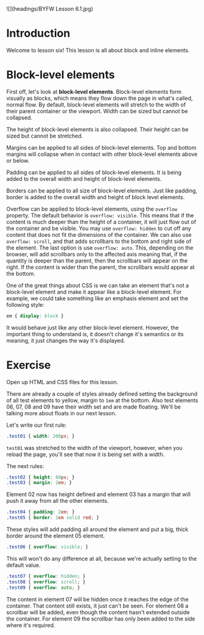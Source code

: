 ![](headings/BYFW Lesson 6.1.jpg)

# Introduction

Welcome to lesson six! This lesson is all about block and inline elements.

# Block-level elements

First off, let's look at **block-level elements**. Block-level elements form visually as blocks, which means they flow down the page in what's called, normal flow. By default, block-level elements will stretch to the width of their parent container or the viewport. Width can be sized but cannot be collapsed.

The height of block-level elements is also collapsed. Their height can be sized but cannot be stretched.

Margins can be applied to all sides of block-level elements. Top and bottom margins will collapse when in contact with other block-level elements above or below.

Padding can be applied to all sides of block-level elements. It is being added to the overall width and height of block-level elements.

Borders can be applied to all size of block-level elements. Just like padding, border is added to the overall width and height of block level elements.

Overflow can be applied to block-level elements, using the `overflow` property. The default behavior is `overflow: visible`. This means that if the content is much deeper than the height of a container, it will just flow out of the container and be visible. You may use `overflow: hidden` to cut off any content that does not fit the dimensions of the container. We can also use `overflow: scroll`, and that adds scrollbars to the bottom and right side of the element. The last option is use `overflow: auto`. This, depending on the browser, will add scrollbars only to the affected axis meaning that, if the quantity is deeper than the parent, then the scrollbars will appear on the right. If the content is wider than the parent, the scrollbars would appear at the bottom.

One of the great things about CSS is we can take an element that's not a block-level element and make it appear like a block-level element. For example, we could take something like an emphasis element and set the following style:

```css
em { display: block }
```

It would behave just like any other block-level element. However, the important thing to understand is, it doesn't change it's semantics or its meaning, it just changes the way it's displayed.

# Exercise

Open up HTML and CSS files for this lesson.

There are already a couple of styles already defined setting the background of all test elements to yellow, margin to `1em` at the bottom. Also test elements 06, 07, 08 and 09 have their width set and are made floating. We'll be talking more about floats in our next lesson.

Let's write our first rule:

```css
.test01 { width: 200px; }
```

`test01` was stretched to the width of the viewport, however, when you reload the page, you'll see that now it is being set with a width.

The next rules:

```css
.test02 { height: 60px; }
.test03 { margin: 2em; }
```

Element 02 now has height defined and element 03 has a margin that will push it away from all the other elements.

```css
.test04 { padding: 2em; }
.test05 { border: 1em solid red; }
```

These styles will add padding all around the element and put a big, thick border around the element 05 element.

```css
.test06 { overflow: visible; }
```

This will won't do any difference at all, because we're actually setting to the default value.

```css
.test07 { overflow: hidden; }
.test08 { overflow: scroll; }
.test09 { overflow: auto; }
```

The content in element 07 will be hidden once it reaches the edge of the container. That content still exists, it just can't be seen. For element 08 a scrollbar will be added, even though the content hasn't extended outside the container. For element 09 the scrollbar has only been added to the side where it's required.